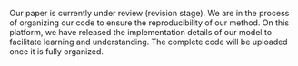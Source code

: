 Our paper is currently under review (revision stage). We are in the process of organizing our code to ensure the reproducibility of our method. On this platform, we have released the implementation details of our model to facilitate learning and understanding. The complete code will be uploaded once it is fully organized.
